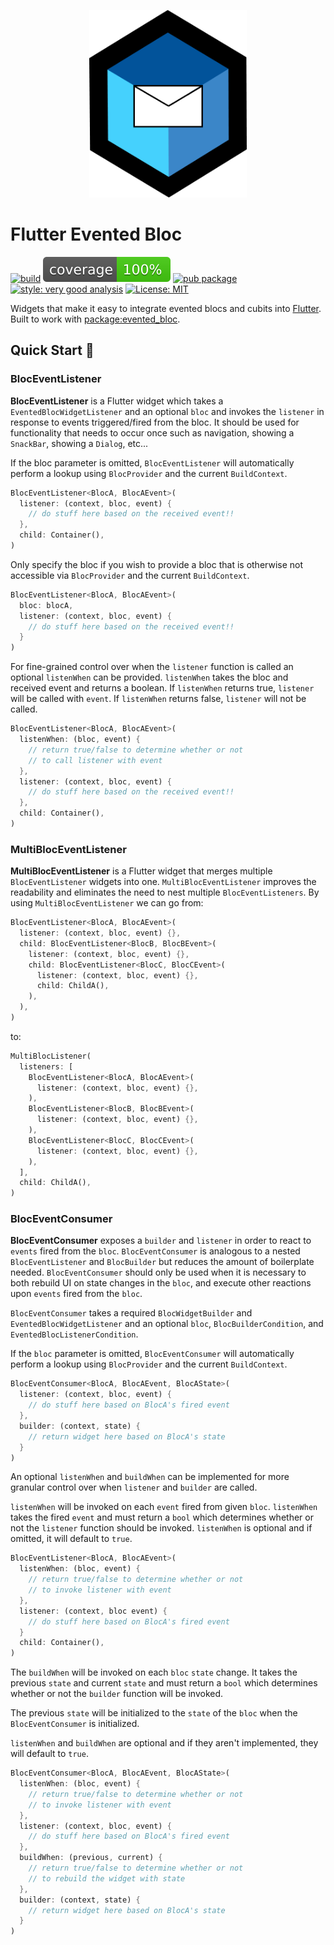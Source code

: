 <p align="center">
  <img src="https://github.com/jovazcode/flutter_evented_bloc/raw/main/screenshots/logo.png" height="300" alt="Flutter Evented Bloc">
</p>

# Flutter Evented Bloc

[![build][build_badge]][build_link]
[![coverage][coverage_badge]][build_link]
[![pub package][pub_badge]][pub_link]
[![style: very good analysis][very_good_analysis_badge]][very_good_analysis_link]
[![License: MIT][license_badge]][license_link]

[build_link]: https://github.com/jovazcode/flutter_evented_bloc/actions/workflows/main.yaml
[pub_link]: https://pub.dev/packages/flutter_evented_bloc
[build_badge]: https://github.com/jovazcode/flutter_evented_bloc/actions/workflows/main.yaml/badge.svg
[coverage_badge]: https://github.com/jovazcode/flutter_evented_bloc/raw/main/coverage_badge.svg
[license_badge]: https://img.shields.io/badge/license-MIT-blue.svg
[license_link]: https://opensource.org/licenses/MIT
[pub_badge]: https://img.shields.io/pub/v/flutter_evented_bloc.svg
[very_good_analysis_badge]: https://img.shields.io/badge/style-very_good_analysis-B22C89.svg
[very_good_analysis_link]: https://pub.dev/packages/very_good_analysis

Widgets that make it easy to integrate evented blocs and cubits into [Flutter](https://flutter.dev). Built to work with [package:evented_bloc](https://pub.dev/packages/evented_bloc).

## Quick Start 🚀

### BlocEventListener

**BlocEventListener** is a Flutter widget which takes a `EventedBlocWidgetListener` and an optional `bloc` and invokes the `listener` in response to events triggered/fired from the bloc. It should be used for functionality that needs to occur once such as navigation, showing a `SnackBar`, showing a `Dialog`, etc...

If the bloc parameter is omitted, `BlocEventListener` will automatically perform a lookup using `BlocProvider` and the current `BuildContext`.

```dart
BlocEventListener<BlocA, BlocAEvent>(
  listener: (context, bloc, event) {
    // do stuff here based on the received event!!
  },
  child: Container(),
)
```

Only specify the bloc if you wish to provide a bloc that is otherwise not accessible via `BlocProvider` and the current `BuildContext`.

```dart
BlocEventListener<BlocA, BlocAEvent>(
  bloc: blocA,
  listener: (context, bloc, event) {
    // do stuff here based on the received event!!
  }
)
```

For fine-grained control over when the `listener` function is called an optional `listenWhen` can be provided. `listenWhen` takes the bloc and received event and returns a boolean. If `listenWhen` returns true, `listener` will be called with `event`. If `listenWhen` returns false, `listener` will not be called.

```dart
BlocEventListener<BlocA, BlocAEvent>(
  listenWhen: (bloc, event) {
    // return true/false to determine whether or not
    // to call listener with event
  },
  listener: (context, bloc, event) {
    // do stuff here based on the received event!!
  },
  child: Container(),
)
```

### MultiBlocEventListener

**MultiBlocEventListener** is a Flutter widget that merges multiple `BlocEventListener` widgets into one.
`MultiBlocEventListener` improves the readability and eliminates the need to nest multiple `BlocEventListeners`.
By using `MultiBlocEventListener` we can go from:

```dart
BlocEventListener<BlocA, BlocAEvent>(
  listener: (context, bloc, event) {},
  child: BlocEventListener<BlocB, BlocBEvent>(
    listener: (context, bloc, event) {},
    child: BlocEventListener<BlocC, BlocCEvent>(
      listener: (context, bloc, event) {},
      child: ChildA(),
    ),
  ),
)
```

to:

```dart
MultiBlocListener(
  listeners: [
    BlocEventListener<BlocA, BlocAEvent>(
      listener: (context, bloc, event) {},
    ),
    BlocEventListener<BlocB, BlocBEvent>(
      listener: (context, bloc, event) {},
    ),
    BlocEventListener<BlocC, BlocCEvent>(
      listener: (context, bloc, event) {},
    ),
  ],
  child: ChildA(),
)
```

### BlocEventConsumer

**BlocEventConsumer** exposes a `builder` and `listener` in order to react
to `events` fired from the `bloc`.
`BlocEventConsumer` is analogous to a nested `BlocEventListener`
and `BlocBuilder` but reduces the amount of boilerplate needed.
`BlocEventConsumer` should only be used when it is necessary to both
rebuild UI on state changes in the `bloc`, and execute other reactions
upon `events` fired from the `bloc`.

`BlocEventConsumer` takes a required `BlocWidgetBuilder` and `EventedBlocWidgetListener` and an optional `bloc`,
`BlocBuilderCondition`, and `EventedBlocListenerCondition`.

If the `bloc` parameter is omitted, `BlocEventConsumer` will automatically
perform a lookup using `BlocProvider` and the current `BuildContext`.

```dart
BlocEventConsumer<BlocA, BlocAEvent, BlocAState>(
  listener: (context, bloc, event) {
    // do stuff here based on BlocA's fired event
  },
  builder: (context, state) {
    // return widget here based on BlocA's state
  }
)
```

An optional `listenWhen` and `buildWhen` can be implemented for more granular control over when `listener` and `builder` are called.

`listenWhen` will be invoked on each `event` fired from given `bloc`.
`listenWhen` takes the fired `event` and must return a `bool` which
determines whether or not the `listener` function should be invoked.
`listenWhen` is optional and if omitted, it will default to `true`.

```dart
BlocEventListener<BlocA, BlocAEvent>(
  listenWhen: (bloc, event) {
    // return true/false to determine whether or not
    // to invoke listener with event
  },
  listener: (context, bloc event) {
    // do stuff here based on BlocA's fired event
  }
  child: Container(),
)
```

The `buildWhen` will be invoked on each `bloc` `state` change. It takes
the previous `state` and current `state` and must return
a `bool` which determines whether or not the `builder` function will
be invoked.

The previous `state` will be initialized to the `state` of the `bloc` when
the `BlocEventConsumer` is initialized.

`listenWhen` and `buildWhen` are optional and if they aren't implemented,
they will default to `true`.

```dart
BlocEventConsumer<BlocA, BlocAEvent, BlocAState>(
  listenWhen: (bloc, event) {
    // return true/false to determine whether or not
    // to invoke listener with event
  },
  listener: (context, bloc, event) {
    // do stuff here based on BlocA's fired event
  },
  buildWhen: (previous, current) {
    // return true/false to determine whether or not
    // to rebuild the widget with state
  },
  builder: (context, state) {
    // return widget here based on BlocA's state
  }
)
```
